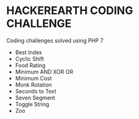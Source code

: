 # HACKEREARTH CODING CHALLENGE

Coding challenges solved using PHP 7

* Best Index
* Cyclic Shift
* Food Rating
* Minimum AND XOR OR
* Minimum Cost
* Monk Rotation
* Seconds to Text
* Seven Segment
* Toggle String
* Zoo